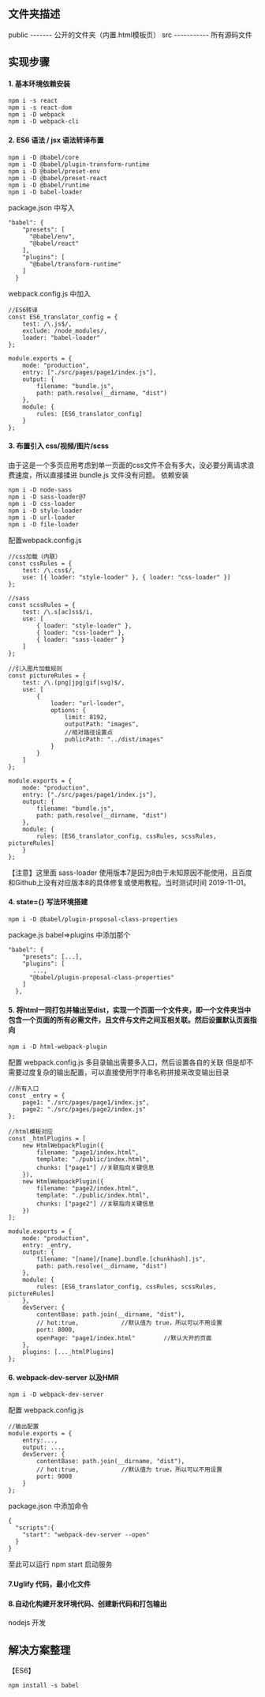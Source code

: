 ## 文件夹描述
public ------- 公开的文件夹（内置.html模板页）
src ----------- 所有源码文件


## 实现步骤

#### 1. 基本环境依赖安装
 ```
 npm i -s react
 npm i -s react-dom
 npm i -D webpack
 npm i -D webpack-cli
 ```
####  2. ES6 语法 / jsx 语法转译布置
```
npm i -D @babel/core
npm i -D @babel/plugin-transform-runtime
npm i -D @babel/preset-env
npm i -D @babel/preset-react
npm i -D @babel/runtime
npm i -D babel-loader
```
package.json 中写入
```
"babel": {
    "presets": [
      "@babel/env",
      "@babel/react"
    ],
    "plugins": [
      "@babel/transform-runtime"
    ]
  }
```
webpack.config.js 中加入
```
//ES6转译
const ES6_translator_config = {
	test: /\.js$/,
	exclude: /node_modules/,
	loader: "babel-loader"
};

module.exports = {
	mode: "production",
	entry: ["./src/pages/page1/index.js"],
	output: {
		filename: "bundle.js",
		path: path.resolve(__dirname, "dist")
	},
	module: {
		rules: [ES6_translator_config]
	}
};
```
#### 3. 布置引入 css/视频/图片/scss
由于这是一个多页应用考虑到单一页面的css文件不会有多大，没必要分离请求浪费速度，所以直接揉进 bundle.js 文件没有问题。
依赖安装
```
npm i -D node-sass
npm i -D sass-loader@7
npm i -D css-loader
npm i -D style-loader
npm i -D url-loader
npm i -D file-loader
```
配置webpack.config.js
```
//css加载（内联）
const cssRules = {
	test: /\.css$/,
	use: [{ loader: "style-loader" }, { loader: "css-loader" }]
};

//sass
const scssRules = {
	test: /\.s[ac]ss$/i,
	use: [
		{ loader: "style-loader" },
		{ loader: "css-loader" },
		{ loader: "sass-loader" }
	]
};

//引入图片加载规则
const pictureRules = {
	test: /\.(png|jpg|gif|svg)$/,
	use: [
		{
			loader: "url-loader",
			options: {
				limit: 8192,
				outputPath: "images",
				//相对路径设置点
				publicPath: "../dist/images"
			}
		}
	]
};

module.exports = {
	mode: "production",
	entry: ["./src/pages/page1/index.js"],
	output: {
		filename: "bundle.js",
		path: path.resolve(__dirname, "dist")
	},
	module: {
		rules: [ES6_translator_config, cssRules, scssRules, pictureRules]
	}
};
```
【注意】这里面 sass-loader 使用版本7是因为8由于未知原因不能使用，且百度和Github上没有对应版本8的具体修复或使用教程。当时测试时间 2019-11-01。

#### 4. state={} 写法环境搭建
```
npm i -D @babel/plugin-proposal-class-properties
```
package.js babel=>plugins 中添加那个
```
"babel": {
    "presets": [...],
    "plugins": [
       ...,
      "@babel/plugin-proposal-class-properties"
    ]
  },
```
#### 5. 将html一同打包并输出至dist，实现一个页面一个文件夹，即一个文件夹当中包含一个页面的所有必需文件，且文件与文件之间互相关联。然后设置默认页面指向

```
npm i -D html-webpack-plugin
```
配置 webpack.config.js
多目录输出需要多入口，然后设置各自的关联
但是却不需要过度复杂的输出配置，可以直接使用字符串名称拼接来改变输出目录
```
//所有入口
const _entry = {
	page1: "./src/pages/page1/index.js",
	page2: "./src/pages/page2/index.js"
};

//html模板对应
const _htmlPlugins = [
	new HtmlWebpackPlugin({
		filename: "page1/index.html",
		template: "./public/index.html",
		chunks: ["page1"] //关联指向关键信息
	}),
	new HtmlWebpackPlugin({
		filename: "page2/index.html",
		template: "./public/index.html",
		chunks: ["page2"] //关联指向关键信息
	})
];

module.exports = {
	mode: "production",
	entry: _entry,
	output: {
		filename: "[name]/[name].bundle.[chunkhash].js",
		path: path.resolve(__dirname, "dist")
	},
	module: {
		rules: [ES6_translator_config, cssRules, scssRules, pictureRules]
	},
	devServer: {
		contentBase: path.join(__dirname, "dist"),
		// hot:true,            //默认值为 true，所以可以不用设置
		port: 8000,
		openPage: "page1/index.html"		//默认大开的页面
	},
	plugins: [..._htmlPlugins]
};

```
#### 6. webpack-dev-server 以及HMR
```
npm i -D webpack-dev-server
```
配置 webpack.config.js
```
//输出配置
module.exports = {
    entry:...,
    output: ...,
    devServer: {
        contentBase: path.join(__dirname, "dist"),
        // hot:true,            //默认值为 true，所以可以不用设置
        port: 9000
    }
};
```
package.json 中添加命令
```
{
  "scripts":{
    "start": "webpack-dev-server --open"
  }
}
```
至此可以运行 npm start 启动服务

#### 7.Uglify 代码，最小化文件
#### 8.自动化构建开发环境代码、创建新代码和打包输出
nodejs 开发













## 解决方案整理
【ES6】
```
npm install -s babel
```